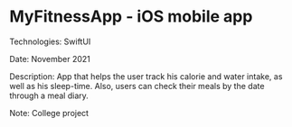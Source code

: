 # MyFitnessApp - iOS mobile app

Technologies: SwiftUI

Date: November 2021

Description: App that helps the user track his calorie and water intake, as well as his sleep-time. Also, users can check their meals by the date through a meal diary.

Note: College project
